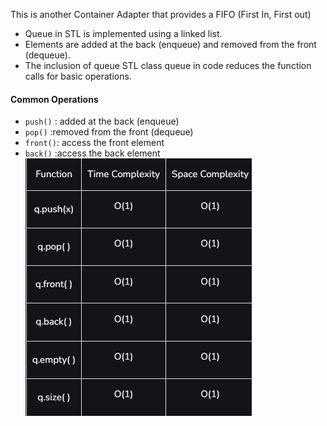 This is another Container Adapter that provides a FIFO (First In, First out)

- Queue in STL is implemented using a linked list.
- Elements are added at the back (enqueue) and removed from the front (dequeue).
- The inclusion of queue STL class queue in code reduces the function calls for basic operations.
#### Common Operations

- `push()` : added at the back (enqueue)
- `pop()` :removed from the front (dequeue)
- `front()`: access the front element
- `back()` :access the back element
![image](../../../images/queueComplexity.png)

